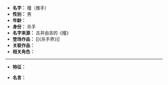 
- **名字：** 槿（推手）
- **性别：** 男
- **年龄：** 
- **身份：** 杀手
- **名字来源：** 古井由吉的《槿》
- **登场作品：** [[《杀手界》]]
- **关联作品：** 
- **相关角色：** 

---

- **特征：** 

- **名言：** 
